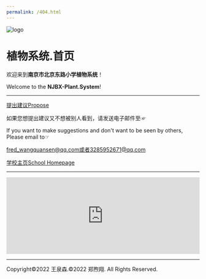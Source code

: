 ```yaml
---
permalink: /404.html
---
```

![logo](https://user-images.githubusercontent.com/91039316/158558954-88db26b9-933f-4760-bef3-8679a9f0aeee.png)
# **植物系统.首页**
欢迎来到**南京市北京东路小学植物系统**！

Welcome to the **NJBX-Plant.System**!

***
[提出建议Propose](https://support.qq.com/product/387213) 

如果您想提出建议又不想被别人看到，请发送电子邮件至☞

If you want to make suggestions and don't want to be seen by others, Please email to☞

[fred_wangquansen@qq.com或者3285952671@qq.com](mailto:3285952671@qq.com)

[学校主页School Homepage](http://www.njbx.com/)

***

<iframe id="afdian_leaflet_FredW" src="https://afdian.net/leaflet?slug=FredW" width="100%" scrolling="no" height="200" frameborder="0"></iframe><script>document.body.clientWidth< 700 ? document.getElementById("afdian_leaflet_FredW").width = "100%" : document.getElementById("afdian_leaflet_FredW").width = "640"</script>
  
***
Copyright©2022 王泉森.©2022 郑煦翔. All Rights Reserved.
